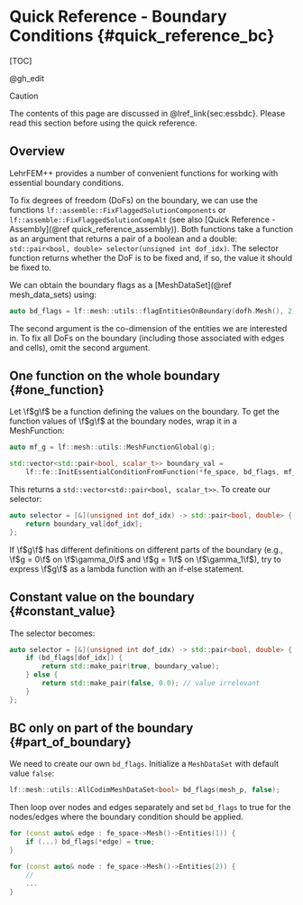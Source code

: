 # Quick Reference - Boundary Conditions {#quick_reference_bc}

[TOC]

@gh_edit

> [!caution]
> The contents of this page are discussed in @lref_link{sec:essbdc}. Please read this section before using the quick reference.

## Overview

LehrFEM++ provides a number of convenient functions for working with essential boundary conditions.

To fix degrees of freedom (DoFs) on the boundary, we can use the functions `lf::assemble::FixFlaggedSolutionComponents` or `lf::assemble::FixFlaggedSolutionCompAlt` (see also [Quick Reference - Assembly](@ref quick_reference_assembly)). Both functions take a function as an argument that returns a pair of a boolean and a double: `std::pair<bool, double> selector(unsigned int dof_idx)`. The selector function returns whether the DoF is to be fixed and, if so, the value it should be fixed to.

We can obtain the boundary flags as a [MeshDataSet](@ref mesh_data_sets) using:

```cpp
auto bd_flags = lf::mesh::utils::flagEntitiesOnBoundary(dofh.Mesh(), 2);
```

The second argument is the co-dimension of the entities we are interested in. To fix all DoFs on the boundary (including those associated with edges and cells), omit the second argument.

## One function on the whole boundary {#one_function}

Let \f$g\f$ be a function defining the values on the boundary. To get the function values of \f$g\f$ at the boundary nodes, wrap it in a MeshFunction:

```cpp
auto mf_g = lf::mesh::utils::MeshFunctionGlobal(g);

std::vector<std::pair<bool, scalar_t>> boundary_val = 
    lf::fe::InitEssentialConditionFromFunction(*fe_space, bd_flags, mf_g);
```

This returns a `std::vector<std::pair<bool, scalar_t>>`. To create our selector:

```cpp
auto selector = [&](unsigned int dof_idx) -> std::pair<bool, double> {
    return boundary_val[dof_idx];
};
```

If \f$g\f$ has different definitions on different parts of the boundary (e.g., \f$g = 0\f$ on \f$\gamma_0\f$ and \f$g = 1\f$ on
\f$\gamma_1\f$), try to express \f$g\f$ as a lambda function with an if-else statement.

## Constant value on the boundary {#constant_value}

The selector becomes:

```cpp
auto selector = [&](unsigned int dof_idx) -> std::pair<bool, double> {
    if (bd_flags[dof_idx]) {
        return std::make_pair(true, boundary_value);
    } else {
        return std::make_pair(false, 0.0); // value irrelevant
    }
};
```

## BC only on part of the boundary {#part_of_boundary}

We need to create our own `bd_flags`. Initialize a `MeshDataSet` with default value `false`:

```cpp
lf::mesh::utils::AllCodimMeshDataSet<bool> bd_flags(mesh_p, false);
```

Then loop over nodes and edges separately and set `bd_flags` to true for the nodes/edges where the boundary condition should be applied.

```cpp
for (const auto& edge : fe_space->Mesh()->Entities(1)) {
    if (...) bd_flags(*edge) = true;
}

for (const auto& node : fe_space->Mesh()->Entities(2)) {
    // 
    ...
}
```

